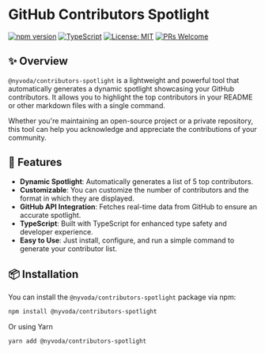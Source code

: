 # GitHub Contributors Spotlight

[![npm version](https://img.shields.io/npm/v/@nyvoda/contributors-spotlight?color=blue&style=flat-square)](https://www.npmjs.com/package/@nyvoda/contributors-spotlight)
[![TypeScript](https://img.shields.io/badge/TypeScript-4.5-blue)](https://www.typescriptlang.org/)
[![License: MIT](https://img.shields.io/badge/License-MIT-blue.svg)](https://opensource.org/licenses/MIT)
[![PRs Welcome](https://img.shields.io/badge/PRs-welcome-brightgreen.svg)](https://github.com/Adeel91/contributors-spotlight/pulls)

## ✨ Overview

`@nyvoda/contributors-spotlight` is a lightweight and powerful tool that automatically generates a dynamic spotlight showcasing your GitHub contributors. It allows you to highlight the top contributors in your README or other markdown files with a single command.

Whether you're maintaining an open-source project or a private repository, this tool can help you acknowledge and appreciate the contributions of your community.

## 🚀 Features

- **Dynamic Spotlight**: Automatically generates a list of 5 top contributors.
- **Customizable**: You can customize the number of contributors and the format in which they are displayed.
- **GitHub API Integration**: Fetches real-time data from GitHub to ensure an accurate spotlight.
- **TypeScript**: Built with TypeScript for enhanced type safety and developer experience.
- **Easy to Use**: Just install, configure, and run a simple command to generate your contributor list.

## 📦 Installation

You can install the `@nyvoda/contributors-spotlight` package via npm:

```bash
npm install @nyvoda/contributors-spotlight
````

Or using Yarn

```bash
yarn add @nyvoda/contributors-spotlight
```
